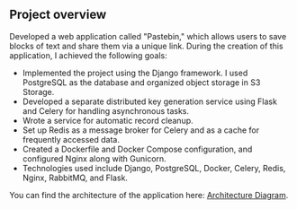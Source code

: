 ## Project overview
Developed a web application called "Pastebin," which allows users to save blocks of text and share them via a unique link. During the creation of this application, I achieved the following goals:

- Implemented the project using the Django framework. I used PostgreSQL as the database and organized object storage in S3 Storage.
- Developed a separate distributed key generation service using Flask and Celery for handling asynchronous tasks.
- Wrote a service for automatic record cleanup.
- Set up Redis as a message broker for Celery and as a cache for frequently accessed data.
- Created a Dockerfile and Docker Compose configuration, and configured Nginx along with Gunicorn.
- Technologies used include Django, PostgreSQL, Docker, Celery, Redis, Nginx, RabbitMQ, and Flask.

You can find the architecture of the application here: [Architecture Diagram](https://miro.com/app/board/uXjVKuXjHlw=/).
